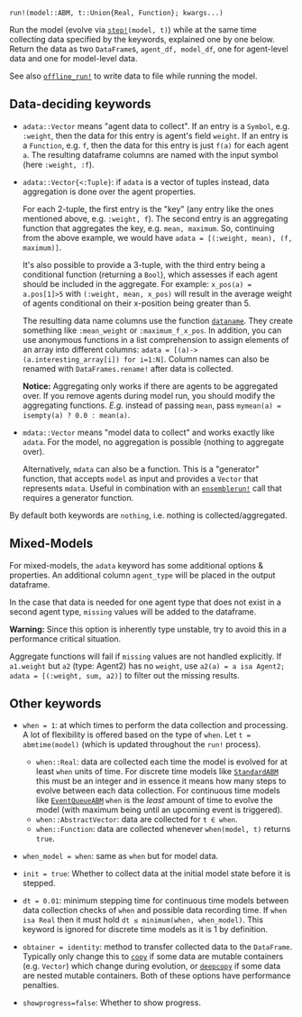 ```
run!(model::ABM, t::Union{Real, Function}; kwargs...)
```

Run the model (evolve via [`step!`](@ref)`(model, t)`) while at the same time collecting data specified by the keywords, explained one by one below. Return the data as two `DataFrame`s, `agent_df, model_df`, one for agent-level data and one for model-level data.

See also [`offline_run!`](@ref) to write data to file while running the model.

## Data-deciding keywords

  * `adata::Vector` means "agent data to collect". If an entry is a `Symbol`, e.g. `:weight`, then the data for this entry is agent's field `weight`. If an entry is a `Function`, e.g. `f`, then the data for this entry is just `f(a)` for each agent `a`. The resulting dataframe columns are named with the input symbol (here `:weight, :f`).
  * `adata::Vector{<:Tuple}`: if `adata` is a vector of tuples instead, data aggregation is done over the agent properties.

    For each 2-tuple, the first entry is the "key" (any entry like the ones mentioned above, e.g. `:weight, f`). The second entry is an aggregating function that aggregates the key, e.g. `mean, maximum`. So, continuing from the above example, we would have `adata = [(:weight, mean), (f, maximum)]`.

    It's also possible to provide a 3-tuple, with the third entry being a conditional function (returning a `Bool`), which assesses if each agent should be included in the aggregate. For example: `x_pos(a) = a.pos[1]>5` with `(:weight, mean, x_pos)` will result in the average weight of agents conditional on their x-position being greater than 5.

    The resulting data name columns use the function [`dataname`](@ref). They create something like `:mean_weight` or `:maximum_f_x_pos`. In addition, you can use anonymous functions in a list comprehension to assign elements of an array into different columns: `adata = [(a)->(a.interesting_array[i]) for i=1:N]`. Column names can also be renamed with `DataFrames.rename!` after data is collected.

    **Notice:** Aggregating only works if there are agents to be aggregated over. If you remove agents during model run, you should modify the aggregating functions. *E.g.* instead of passing `mean`, pass `mymean(a) = isempty(a) ? 0.0 : mean(a)`.
  * `mdata::Vector` means "model data to collect" and works exactly like `adata`. For the model, no aggregation is possible (nothing to aggregate over).

    Alternatively, `mdata` can also be a function. This is a "generator" function, that accepts `model` as input and provides a `Vector` that represents `mdata`. Useful in combination with an [`ensemblerun!`](@ref) call that requires a generator function.

By default both keywords are `nothing`, i.e. nothing is collected/aggregated.

## Mixed-Models

For mixed-models, the `adata` keyword has some additional options & properties. An additional column `agent_type` will be placed in the output dataframe.

In the case that data is needed for one agent type that does not exist in a second agent type, `missing` values will be added to the dataframe.

**Warning:** Since this option is inherently type unstable, try to avoid this in a performance critical situation.

Aggregate functions will fail if `missing` values are not handled explicitly. If `a1.weight` but `a2` (type: Agent2) has no `weight`, use `a2(a) = a isa Agent2; adata = [(:weight, sum, a2)]` to filter out the missing results.

## Other keywords

  * `when = 1`: at which times to perform the data collection and processing. A lot of flexibility is offered based on the type of `when`. Let `t = abmtime(model)` (which is updated throughout the `run!` process).

      * `when::Real`: data are collected each time the model is evolved for at least `when` units of time. For discrete time models like [`StandardABM`](@ref) this must be an integer and in essence it means how many steps to evolve between each data collection. For continuous time models like [`EventQueueABM`](@ref) `when` is the *least* amount of time to evolve the model (with maximum being until an upcoming event is triggered).
      * `when::AbstractVector`: data are collected for `t ∈ when`.
      * `when::Function`: data are collected whenever `when(model, t)` returns `true`.
  * `when_model = when`: same as `when` but for model data.
  * `init = true`: Whether to collect data at the initial model state before it is stepped.
  * `dt = 0.01`: minimum stepping time for continuous time models between data collection checks of `when` and possible data recording time. If `when isa Real` then it must hold `dt ≤ minimum(when, when_model)`. This keyword is ignored for discrete time models as it is 1 by definition.
  * `obtainer = identity`: method to transfer collected data to the `DataFrame`. Typically only change this to [`copy`](https://docs.julialang.org/en/v1/base/base/#Base.copy) if some data are mutable containers (e.g. `Vector`) which change during evolution, or [`deepcopy`](https://docs.julialang.org/en/v1/base/base/#Base.deepcopy) if some data are nested mutable containers. Both of these options have performance penalties.
  * `showprogress=false`: Whether to show progress.
